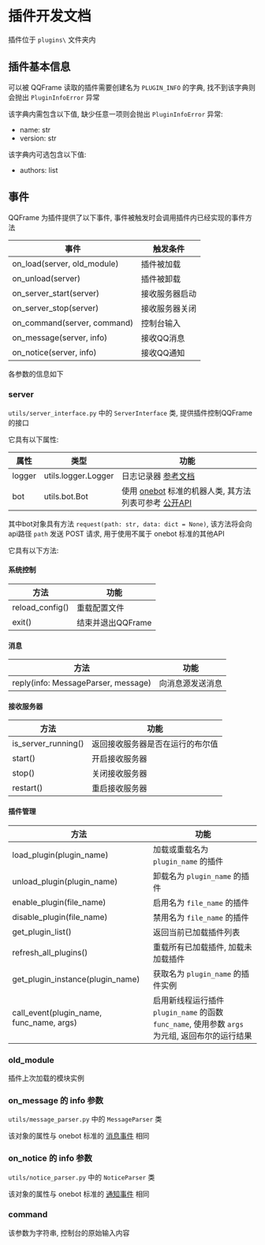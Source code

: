 # 插件开发文档

插件位于 `plugins\` 文件夹内

## 插件基本信息

可以被 QQFrame 读取的插件需要创建名为 `PLUGIN_INFO` 的字典, 找不到该字典则会抛出 `PluginInfoError` 异常

该字典内需包含以下值, 缺少任意一项则会抛出 `PluginInfoError` 异常:

- name: str
- version: str

该字典内可选包含以下值:

- authors: list

## 事件

QQFrame 为插件提供了以下事件, 事件被触发时会调用插件内已经实现的事件方法

| 事件 | 触发条件 |
| - | - |
| on_load(server, old_module) | 插件被加载 |
| on_unload(server) | 插件被卸载 |
| on_server_start(server) | 接收服务器启动 |
| on_server_stop(server) | 接收服务器关闭 |
| on_command(server, command) | 控制台输入 |
| on_message(server, info) | 接收QQ消息 |
| on_notice(server, info) | 接收QQ通知 |

各参数的信息如下

### server

`utils/server_interface.py` 中的 `ServerInterface` 类, 提供插件控制QQFrame的接口

它具有以下属性:

| 属性 | 类型 | 功能 |
| - | - | - |
| logger | utils.logger.Logger | 日志记录器 [参考文档](https://docs.python.org/zh-cn/3/library/logging.html#logger-objects) |
| bot | utils.bot.Bot | 使用 [onebot](https://github.com/howmanybots/onebot) 标准的机器人类, 其方法列表可参考 [公开API](https://github.com/howmanybots/onebot/blob/master/v11/specs/api/public.md) |

其中bot对象具有方法 `request(path: str, data: dict = None)`, 该方法将会向api路径 `path` 发送 POST 请求, 用于使用不属于 onebot 标准的其他API

它具有以下方法:

#### 系统控制

| 方法 | 功能 |
| - | - |
| reload_config() | 重载配置文件 |
| exit() | 结束并退出QQFrame |

#### 消息

| 方法 | 功能 |
|-|-|
| reply(info: MessageParser, message) | 向消息源发送消息 |

#### 接收服务器

| 方法 | 功能 |
|-|-|
| is_server_running() | 返回接收服务器是否在运行的布尔值 |
| start() | 开启接收服务器 |
| stop() | 关闭接收服务器 |
| restart() | 重启接收服务器 |

#### 插件管理

| 方法 | 功能 |
|-|-|
| load_plugin(plugin_name) | 加载或重载名为 `plugin_name` 的插件 |
| unload_plugin(plugin_name) | 卸载名为 `plugin_name` 的插件 |
| enable_plugin(file_name) | 启用名为 `file_name` 的插件 |
| disable_plugin(file_name) | 禁用名为 `file_name` 的插件 |
| get_plugin_list() | 返回当前已加载插件列表 |
| refresh_all_plugins() | 重载所有已加载插件, 加载未加载插件 |
| get_plugin_instance(plugin_name) | 获取名为 `plugin_name` 的插件实例 |
| call_event(plugin_name, func_name, args) | 启用新线程运行插件 `plugin_name` 的函数 `func_name`, 使用参数 `args` 为元组, 返回布尔的运行结果 |

### old_module

插件上次加载的模块实例

### on_message 的 info 参数

`utils/message_parser.py` 中的 `MessageParser` 类

该对象的属性与 onebot 标准的 [消息事件](https://github.com/howmanybots/onebot/blob/master/v11/specs/event/message.md) 相同

### on_notice 的 info 参数

`utils/notice_parser.py` 中的 `NoticeParser` 类

该对象的属性与 onebot 标准的 [通知事件](https://github.com/howmanybots/onebot/blob/master/v11/specs/event/notice.md) 相同

### command

该参数为字符串, 控制台的原始输入内容
